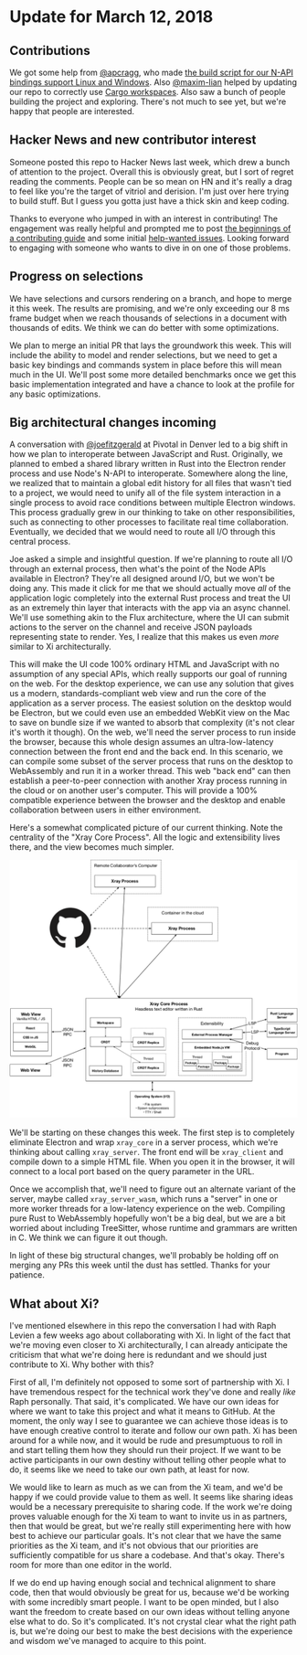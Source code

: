 # Update for March 12, 2018

## Contributions

We got some help from [@apcragg](https://github.com/apcragg), who made [the build script for our N-API bindings support Linux and Windows](https://github.com/atom/xray/pull/25). Also [@maxim-lian](https://github.com/maxim-lian) helped by updating our repo to correctly use [Cargo workspaces](https://github.com/atom/xray/pull/26). Also saw a bunch of people building the project and exploring. There's not much to see yet, but we're happy that people are interested.

## Hacker News and new contributor interest

Someone posted this repo to Hacker News last week, which drew a bunch of attention to the project. Overall this is obviously great, but I sort of regret reading the comments. People can be so mean on HN and it's really a drag to feel like you're the target of vitriol and derision. I'm just over here trying to build stuff. But I guess you gotta just have a thick skin and keep coding.

Thanks to everyone who jumped in with an interest in contributing! The engagement was really helpful and prompted me to post [the beginnings of a contributing guide](https://github.com/atom/xray/blob/master/CONTRIBUTING.md) and some initial [help-wanted issues](https://github.com/atom/xray/labels/help%20wanted). Looking forward to engaging with someone who wants to dive in on one of those problems.

## Progress on selections

We have selections and cursors rendering on a branch, and hope to merge it this week. The results are promising, and we're only exceeding our 8 ms frame budget when we reach thousands of selections in a document with thousands of edits. We think we can do better with some optimizations.

We plan to merge an initial PR that lays the groundwork this week. This will include the ability to model and render selections, but we need to get a basic key bindings and commands system in place before this will mean much in the UI. We'll post some more detailed benchmarks once we get this basic implementation integrated and have a chance to look at the profile for any basic optimizations.

## Big architectural changes incoming

A conversation with [@joefitzgerald](https://github.com/joefitzgerald) at Pivotal in Denver led to a big shift in how we plan to interoperate between JavaScript and Rust. Originally, we planned to embed a shared library written in Rust into the Electron render process and use Node's N-API to interoperate. Somewhere along the line, we realized that to maintain a global edit history for all files that wasn't tied to a project, we would need to unify all of the file system interaction in a single process to avoid race conditions between multiple Electron windows. This process gradually grew in our thinking to take on other responsibilities, such as connecting to other processes to facilitate real time collaboration. Eventually, we decided that we would need to route all I/O through this central process.

Joe asked a simple and insightful question. If we're planning to route all I/O through an external process, then what's the point of the Node APIs available in Electron? They're all designed around I/O, but we won't be doing any. This made it click for me that we should actually move *all* of the application logic completely into the external Rust process and treat the UI as an extremely thin layer that interacts with the app via an async channel. We'll use something akin to the Flux architecture, where the UI can submit actions to the server on the channel and receive JSON payloads representing state to render. Yes, I realize that this makes us even *more* similar to Xi architecturally.

This will make the UI code 100% ordinary HTML and JavaScript with no assumption of any special APIs, which really supports our goal of running on the web. For the desktop experience, we can use any solution that gives us a modern, standards-compliant web view and run the core of the application as a server process. The easiest solution on the desktop would be Electron, but we could even use an embedded WebKit view on the Mac to save on bundle size if we wanted to absorb that complexity (it's not clear it's worth it though). On the web, we'll need the server process to run inside the browser, because this whole design assumes an ultra-low-latency connection between the front end and the back end. In this scenario, we can compile some subset of the server process that runs on the desktop to WebAssembly and run it in a worker thread. This web "back end" can then establish a peer-to-peer connection with another Xray process running in the cloud or on another user's computer. This will provide a 100% compatible experience between the browser and the desktop and enable collaboration between users in either environment.

Here's a somewhat complicated picture of our current thinking. Note the centrality of the "Xray Core Process". All the logic and extensibility lives there, and the view becomes much simpler.

![New architecture](../images/architecture.png)

We'll be starting on these changes this week. The first step is to completely eliminate Electron and wrap `xray_core` in a server process, which we're thinking about calling `xray_server`. The front end will be `xray_client` and compile down to a simple HTML file. When you open it in the browser, it will connect to a local port based on the query parameter in the URL.

Once we accomplish that, we'll need to figure out an alternate variant of the server, maybe called `xray_server_wasm`, which runs a "server" in one or more worker threads for a low-latency experience on the web. Compiling pure Rust to WebAssembly hopefully won't be a big deal, but we are a bit worried about including TreeSitter, whose runtime and grammars are written in C. We think we can figure it out though.

In light of these big structural changes, we'll probably be holding off on merging any PRs this week until the dust has settled. Thanks for your patience.

## What about Xi?

I've mentioned elsewhere in this repo the conversation I had with Raph Levien a few weeks ago about collaborating with Xi. In light of the fact that we're moving even closer to Xi architecturally, I can already anticipate the criticism that what we're doing here is redundant and we should just contribute to Xi. Why bother with this?

First of all, I'm definitely not opposed to some sort of partnership with Xi. I have tremendous respect for the technical work they've done and really *like* Raph personally. That said, it's complicated. We have our own ideas for where we want to take this project and what it means to GitHub. At the moment, the only way I see to guarantee we can achieve those ideas is to have enough creative control to iterate and follow our own path. Xi has been around for a while now, and it would be rude and presumptuous to roll in and start telling them how they should run their project. If we want to be active participants in our own destiny without telling other people what to do, it seems like we need to take our own path, at least for now.

We would like to learn as much as we can from the Xi team, and we'd be happy if we could provide value to them as well. It seems like sharing ideas would be a necessary prerequisite to sharing code. If the work we're doing proves valuable enough for the Xi team to want to invite us in as partners, then that would be great, but we're really still experimenting here with how best to achieve our particular goals. It's not clear that we have the same priorities as the Xi team, and it's not obvious that our priorities are sufficiently compatible for us share a codebase. And that's okay. There's room for more than one editor in the world.

If we do end up having enough social and technical alignment to share code, then that would obviously be great for us, because we'd be working with some incredibly smart people. I want to be open minded, but I also want the freedom to create based on our own ideas without telling anyone else what to do. So it's complicated. It's not crystal clear what the right path is, but we're doing our best to make the best decisions with the experience and wisdom we've managed to acquire to this point.
